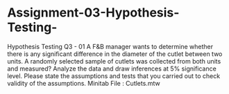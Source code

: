# Assignment-03-Hypothesis-Testing-
 Hypothesis Testing 
   Q3 - 01 
         A F&B manager wants to determine whether there is any significant difference in the diameter of the cutlet between two units.
         A randomly selected sample of cutlets was collected from both units and measured? 
         Analyze the data and draw inferences at 5% significance level.
         Please state the assumptions and tests that you carried out to check validity of the assumptions.
         Minitab File : Cutlets.mtw

